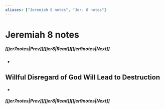 ```yaml
---
aliases: ["Jeremiah 8 notes", "Jer. 8 notes"]
---
```

# Jeremiah 8 notes
##### <span class=arrow-left></span>[[jer7notes|Prev]]<span class=navigation-separator></span>[[jer8|Read]]<span class=navigation-separator></span>[[jer9notes|Next]]<span class=arrow-right></span>
- 
## Willful Disregard of God Will Lead to Destruction
- 
##### <span class=arrow-left></span>[[jer7notes|Prev]]<span class=navigation-separator></span>[[jer8|Read]]<span class=navigation-separator></span>[[jer9notes|Next]]<span class=arrow-right></span>